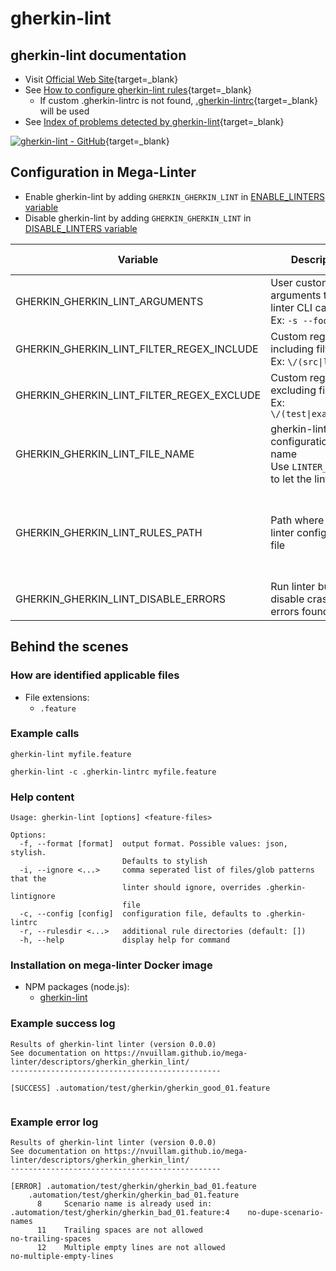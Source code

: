 <!-- markdownlint-disable MD033 MD041 -->
<!-- Generated by .automation/build.py, please do not update manually -->
# gherkin-lint

## gherkin-lint documentation

- Visit [Official Web Site](https://github.com/vsiakka/gherkin-lint#readme){target=_blank}
- See [How to configure gherkin-lint rules](https://github.com/vsiakka/gherkin-lint#rule-configuration){target=_blank}
  - If custom .gherkin-lintrc is not found, [.gherkin-lintrc](https://github.com/nvuillam/mega-linter/tree/master/TEMPLATES/.gherkin-lintrc){target=_blank} will be used
- See [Index of problems detected by gherkin-lint](https://github.com/vsiakka/gherkin-lint#available-rules){target=_blank}

[![gherkin-lint - GitHub](https://gh-card.dev/repos/vsiakka/gherkin-lint.svg?fullname=)](https://github.com/vsiakka/gherkin-lint){target=_blank}

## Configuration in Mega-Linter

- Enable gherkin-lint by adding `GHERKIN_GHERKIN_LINT` in [ENABLE_LINTERS variable](/configuration/#activation-and-deactivation)
- Disable gherkin-lint by adding `GHERKIN_GHERKIN_LINT` in [DISABLE_LINTERS variable](/configuration/#activation-and-deactivation)

| Variable | Description | Default value |
| ----------------- | -------------- | -------------- |
| GHERKIN_GHERKIN_LINT_ARGUMENTS | User custom arguments to add in linter CLI call<br/>Ex: `-s --foo "bar"` |  |
| GHERKIN_GHERKIN_LINT_FILTER_REGEX_INCLUDE | Custom regex including filter<br/>Ex: `\/(src\|lib)\/` | Include every file |
| GHERKIN_GHERKIN_LINT_FILTER_REGEX_EXCLUDE | Custom regex excluding filter<br/>Ex: `\/(test\|examples)\/` | Exclude no file |
| GHERKIN_GHERKIN_LINT_FILE_NAME | gherkin-lint configuration file name</br>Use `LINTER_DEFAULT` to let the linter find it | `.gherkin-lintrc` |
| GHERKIN_GHERKIN_LINT_RULES_PATH | Path where to find linter configuration file | Workspace folder, then Mega-Linter default rules |
| GHERKIN_GHERKIN_LINT_DISABLE_ERRORS | Run linter but disable crash if errors found | `false` |

## Behind the scenes

### How are identified applicable files

- File extensions:
  - `.feature`

<!-- markdownlint-disable -->
<!-- /* cSpell:disable */ -->

### Example calls

```shell
gherkin-lint myfile.feature
```

```shell
gherkin-lint -c .gherkin-lintrc myfile.feature
```


### Help content

```shell
Usage: gherkin-lint [options] <feature-files>

Options:
  -f, --format [format]  output format. Possible values: json, stylish.
                         Defaults to stylish
  -i, --ignore <...>     comma seperated list of files/glob patterns that the
                         linter should ignore, overrides .gherkin-lintignore
                         file
  -c, --config [config]  configuration file, defaults to .gherkin-lintrc
  -r, --rulesdir <...>   additional rule directories (default: [])
  -h, --help             display help for command
```

### Installation on mega-linter Docker image

- NPM packages (node.js):
  - [gherkin-lint](https://www.npmjs.com/package/gherkin-lint)

### Example success log

```shell
Results of gherkin-lint linter (version 0.0.0)
See documentation on https://nvuillam.github.io/mega-linter/descriptors/gherkin_gherkin_lint/
-----------------------------------------------

[SUCCESS] .automation/test/gherkin/gherkin_good_01.feature
    

```

### Example error log

```shell
Results of gherkin-lint linter (version 0.0.0)
See documentation on https://nvuillam.github.io/mega-linter/descriptors/gherkin_gherkin_lint/
-----------------------------------------------

[ERROR] .automation/test/gherkin/gherkin_bad_01.feature
    .automation/test/gherkin/gherkin_bad_01.feature
      8     Scenario name is already used in: .automation/test/gherkin/gherkin_bad_01.feature:4    no-dupe-scenario-names
      11    Trailing spaces are not allowed                                                                  no-trailing-spaces
      12    Multiple empty lines are not allowed                                                             no-multiple-empty-lines

```
